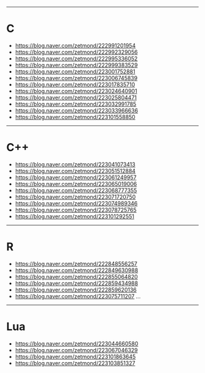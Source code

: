 - - - 
# C
- <https://blog.naver.com/zetmond/222991201954>
- <https://blog.naver.com/zetmond/222992329056>
- <https://blog.naver.com/zetmond/222995336052>
- <https://blog.naver.com/zetmond/222999383529>
- <https://blog.naver.com/zetmond/223001752881>
- <https://blog.naver.com/zetmond/223006745839>
- <https://blog.naver.com/zetmond/223017835710>
- <https://blog.naver.com/zetmond/223024640901>
- <https://blog.naver.com/zetmond/223025804471>
- <https://blog.naver.com/zetmond/223032991785>
- <https://blog.naver.com/zetmond/223033966636>
- <https://blog.naver.com/zetmond/223101558850>
- - -
# C++
- <https://blog.naver.com/zetmond/223041073413>
- <https://blog.naver.com/zetmond/223051512884>
- <https://blog.naver.com/zetmond/223061249957>
- <https://blog.naver.com/zetmond/223065019006>
- <https://blog.naver.com/zetmond/223068777355>
- <https://blog.naver.com/zetmond/223071720750>
- <https://blog.naver.com/zetmond/223074989346>
- <https://blog.naver.com/zetmond/223078725765>
- <https://blog.naver.com/zetmond/223101292551>
- - -
# R
- <https://blog.naver.com/zetmond/222848556257>
- <https://blog.naver.com/zetmond/222849630988>
- <https://blog.naver.com/zetmond/222855064820>
- <https://blog.naver.com/zetmond/222859434988>
- <https://blog.naver.com/zetmond/222859620136>
- <https://blog.naver.com/zetmond/223075711207>
...
- - -
# Lua
- <https://blog.naver.com/zetmond/223044660580>
- <https://blog.naver.com/zetmond/223067046329>
- <https://blog.naver.com/zetmond/223101863645>
- <https://blog.naver.com/zetmond/223103851327>
